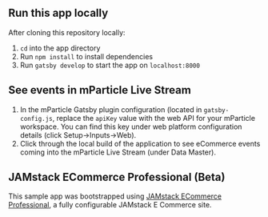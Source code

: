 ## Run this app locally

After cloning this repository locally:
1) `cd` into the app directory
2) Run `npm install` to install dependencies
3) Run `gatsby develop` to start the app on `localhost:8000`

## See events in mParticle Live Stream
1) In the mParticle Gatsby plugin configuration (located in `gatsby-config.js`, replace the `apiKey` value with the web API for your mParticle workspace. You can find this key under web platform configuration details (click Setup->Inputs->Web).
2) Click through the local build of the application to see eCommerce events coming into the mParticle Live Stream (under Data Master).

## JAMstack ECommerce Professional (Beta)

This sample app was bootstrapped using [JAMstack ECommerce Professional](https://github.com/jamstack-cms/jamstack-ecommerce.git), a fully configurable JAMstack E Commerce site.
